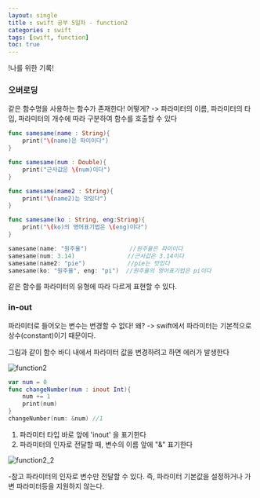 ```yaml
---
layout: single
title : swift 공부 5일차 - function2
categories : swift
tags: [swift, function]
toc: true
---
```


!나를 위한 기록!

### 오버로딩
같은 함수명을 사용하는 함수가 존재한다! 어떻게? -> 파라미터의 이름, 파라미터의 타입, 파라미터의 개수에 따라 구분하여 함수를 호출할 수 있다

```swift
func samesame(name : String){
    print("\(name)은 파이이다")
}

func samesame(num : Double){
    print("근사값은 \(num)이다")
}

func samesame(name2 : String){
    print("\(name2)는 맛있다")
}

func samesame(ko : String, eng:String){
    print("\(ko)의 영어표기법은 \(eng)이다")
}

samesame(name: "원주율")            //원주율은 파이이다
samesame(num: 3.14)               //근사값은 3.14이다
samesame(name2: "pie")            //pie는 맛있다
samesame(ko: "원주율", eng: "pi")  //원주율의 영어표기법은 pi이다
```
같은 함수를 파라미터의 유형에 따라 다르게 표현할 수 있다.


### in-out
파라미터로 들어오는 변수는 변경할 수 없다! 왜? -> swift에서 파라미터는 기본적으로 상수(constant)이기 때문이다.

그림과 같이 함수 바디 내에서 파라미터 값을 변경하려고 하면 에러가 발생한다

![function2](../../images/function2/compile_fail.png)

```swift
var num = 0
func changeNumber(num : inout Int){
    num += 1
    print(num)
}
changeNumber(num: &num) //1
```

1. 파라미터 타입 바로 앞에 'inout' 을 표기한다
2. 파라미터의 인자로 전달할 때, 변수의 이름 앞에 "&" 표기한다

![function2_2](../../images/function2/fail2.png)

-참고 파라미터의 인자로 변수만 전달할 수 있다. 즉,  파라미터 기본값을 설정하거나  가변 파라미터등을 지원하지 않는다.

